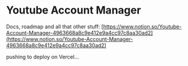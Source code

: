 # Youtube Account Manager

Docs, roadmap and all that other stuff: [https://www.notion.so/Youtube-Account-Manager-4963668a8c9e412e9a4cc97c8aa30ad2](https://www.notion.so/Youtube-Account-Manager-4963668a8c9e412e9a4cc97c8aa30ad2)


pushing to deploy on Vercel…
